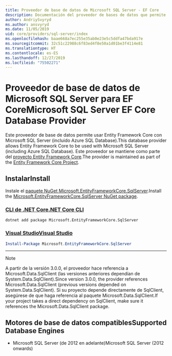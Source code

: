 ```yaml
---
title: Proveedor de base de datos de Microsoft SQL Server - EF Core
description: Documentación del proveedor de bases de datos que permite usar Entity Framework Core con Microsoft SQL Server.
author: AndriySvyryd
ms.author: ansvyryd
ms.date: 11/05/2019
uid: core/providers/sql-server/index
ms.openlocfilehash: baae668a7ec255e35ab0e23e5c5ddfa47bda917e
ms.sourcegitcommit: 32c51c22988c6f83ed4f8e50a1d01be3f4114e81
ms.translationtype: HT
ms.contentlocale: es-ES
ms.lasthandoff: 12/27/2019
ms.locfileid: "75502271"
---
```

# <a name="microsoft-sql-server-ef-core-database-provider"></a><span data-ttu-id="9e46f-103">Proveedor de base de datos de Microsoft SQL Server para EF Core</span><span class="sxs-lookup"><span data-stu-id="9e46f-103">Microsoft SQL Server EF Core Database Provider</span></span>

<span data-ttu-id="9e46f-104">Este proveedor de base de datos permite usar Entity Framework Core con Microsoft SQL Server (incluido Azure SQL Database).</span><span class="sxs-lookup"><span data-stu-id="9e46f-104">This database provider allows Entity Framework Core to be used with Microsoft SQL Server (including Azure SQL Database).</span></span> <span data-ttu-id="9e46f-105">Este proveedor se mantiene como parte del [proyecto Entity Framework Core](https://github.com/aspnet/EntityFrameworkCore).</span><span class="sxs-lookup"><span data-stu-id="9e46f-105">The provider is maintained as part of the [Entity Framework Core Project](https://github.com/aspnet/EntityFrameworkCore).</span></span>

## <a name="install"></a><span data-ttu-id="9e46f-106">Instalar</span><span class="sxs-lookup"><span data-stu-id="9e46f-106">Install</span></span>

<span data-ttu-id="9e46f-107">Instale el [paquete NuGet Microsoft.EntityFrameworkCore.SqlServer](https://www.nuget.org/packages/Microsoft.EntityFrameworkCore.SqlServer/).</span><span class="sxs-lookup"><span data-stu-id="9e46f-107">Install the [Microsoft.EntityFrameworkCore.SqlServer NuGet package](https://www.nuget.org/packages/Microsoft.EntityFrameworkCore.SqlServer/).</span></span>

### <a name="net-core-clitabdotnet-core-cli"></a>[<span data-ttu-id="9e46f-108">CLI de .NET Core</span><span class="sxs-lookup"><span data-stu-id="9e46f-108">.NET Core CLI</span></span>](#tab/dotnet-core-cli)

```dotnetcli
dotnet add package Microsoft.EntityFrameworkCore.SqlServer
```

### <a name="visual-studiotabvs"></a>[<span data-ttu-id="9e46f-109">Visual Studio</span><span class="sxs-lookup"><span data-stu-id="9e46f-109">Visual Studio</span></span>](#tab/vs)

``` powershell
Install-Package Microsoft.EntityFrameworkCore.SqlServer
```

***

> [!NOTE]
> <span data-ttu-id="9e46f-110">A partir de la versión 3.0.0, el proveedor hace referencia a Microsoft.Data.SqlClient (las versiones anteriores dependían de System.Data.SqlClient).</span><span class="sxs-lookup"><span data-stu-id="9e46f-110">Since version 3.0.0, the provider references Microsoft.Data.SqlClient (previous versions depended on System.Data.SqlClient).</span></span> <span data-ttu-id="9e46f-111">Si su proyecto depende directamente de SqlClient, asegúrese de que haga referencia al paquete Microsoft.Data.SqlClient.</span><span class="sxs-lookup"><span data-stu-id="9e46f-111">If your project takes a direct dependency on SqlClient, make sure it references the Microsoft.Data.SqlClient package.</span></span>

## <a name="supported-database-engines"></a><span data-ttu-id="9e46f-112">Motores de base de datos compatibles</span><span class="sxs-lookup"><span data-stu-id="9e46f-112">Supported Database Engines</span></span>

* <span data-ttu-id="9e46f-113">Microsoft SQL Server (de 2012 en adelante)</span><span class="sxs-lookup"><span data-stu-id="9e46f-113">Microsoft SQL Server (2012 onwards)</span></span>
